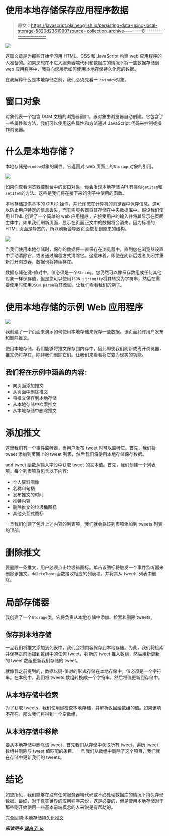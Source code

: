 # 使用本地存储保存应用程序数据

> 原文：<https://javascript.plainenglish.io/persisting-data-using-local-storage-5820d2361990?source=collection_archive---------8----------------------->

![](img/005f947708f5c82913ab90d533e9714c.png)

这篇文章是为那些开始学习用 HTML、CSS 和 JavaScript 构建 web 应用程序的人准备的。如果您想在不进入服务器端代码和数据库的情况下将一些数据存储到 web 应用程序中，我将向您展示如何使用本地存储持久化您的数据。

在我解释什么是本地存储之前，我们必须先看一下`window`对象。

# 窗口对象

对象代表一个包含 DOM 文档的浏览器窗口。该对象由浏览器自动创建。它包含了一些属性和方法，我们可以使用这些属性和方法通过 JavaScript 代码来控制或操作浏览器。

# 什么是本地存储？

本地存储是`window`对象的属性。它返回对 web 页面上的`Storage`对象的引用。

![](img/4aff2b64eec456a70ffe5c50e40cb0cc.png)

如果你查看浏览器控制台中的窗口对象，你会发现本地存储 API 有类似`getItem`和`setItem`的方法。这些是我们将在接下来的例子中使用的函数。

本地存储提供基本的 CRUD 操作，并允许您在计算机的浏览器中保存信息。这可以防止用户特定的信息丢失，而无需服务器将其存储在中央数据库中。假设我们使用 HTML 创建了一个简单的 web 应用程序，它接受用户的输入并将其显示在页面主体中。如果我们刷新页面，显示在页面正文中的数据将会消失。因为标准的 HTML 页面是静态的，所以刷新会导致页面恢复到原来的结构。

![](img/9bf58c2e398fd375775b72131861d196.png)

当我们使用本地存储时，保存的数据将一直保存在浏览器中，直到您在浏览器设置中手动清除它，或者通过编程方式清除它。这意味着，即使在刷新后或者关闭并重新打开浏览器，数据也将持续存在。

数据存储在键-值对中，值必须是一个`String`。您仍然可以像保存数组或任何其他对象一样保存值，但是您可以使用`JSON.stringify`将其转换为字符串，然后在需要使用时使用`JSON.parse`将其改回。让我们看看我们的例子。

# 使用本地存储的示例 Web 应用程序

![](img/6567b0278163cd2dc335ef88b6ad3f6f.png)

我创建了一个页面来演示如何使用本地存储来保存一些数据。该页面允许用户发布和删除推文。

使用本地存储，我们能够将推文保存到内存中，因此即使我们刷新或离开浏览器，推文仍将存在，除非我们删除它们。让我们来看看将它变为现实的功能。

## 我们将在示例中涵盖的内容:

*   向页面添加推文
*   从页面中删除推文
*   将推文保存到本地存储
*   从本地存储中检索推文
*   从本地存储中删除推文

# 添加推文

这里我们有一个事件监听器，当用户发布 tweet 时可以监听它。首先，我们将 tweet 添加到页面上的 tweet 列表，然后我们将使用本地存储保存数据。

add tweet 函数从输入字段中获取 tweet 的文本值。首先，我们创建一个列表项。每个列表项将包含以下内容:

*   个人资料图像
*   名称和句柄
*   发布推文的时间
*   推特内容
*   删除推文的垃圾桶图标
*   其他交互式图标

一旦我们创建了包含上述内容的列表项，我们就会将该列表项添加到 tweets 列表的顶部。

# 删除推文

要删除一条推文，用户必须点击垃圾箱图标。单击该图标将触发一个事件监听器来删除该推文。`deleteTweet`函数接收相应的列表项，并将其从 tweets 列表中删除。

# 局部存储器

我创建了一个`Storage`类，它将负责从本地存储中添加、检索和删除 tweets。

## 保存到本地存储

一旦我们将推文添加到列表中，我们会将内容保存到本地存储。为此，我们将检索并保存之前添加到数组中的任何 tweet，将新的 tweet 推入数组，然后用新更新的 tweet 数组更新我们存储的 tweet。

就像我之前提到的，数据以键-值对的形式存储在本地存储中，值必须是一个字符串。在本例中，我们将 tweets 数组转换成一个字符串，然后将值更新到存储中。

## 从本地存储中检索

为了获取 tweets，我们使用键检查本地存储，并解析返回给数组的值。如果该项不存在，那么我们将得到一个空数组。

## 从本地存储中移除

要从本地存储中删除该 tweet，首先我们从存储中获取所有 tweet，遍历 tweet 数组并删除与 tweet 值匹配的条目。一旦我们从数组中删除了这个项目，我们就在存储中更新我们的 tweets。

# 结论

如您所见，我们能够在没有任何服务器端代码或不必处理数据库的情况下持久存储数据。最终，对于真实世界的应用程序来说，这是必要的，但是使用本地存储对于那些刚开始使用一些基本前端概念的人来说是有帮助的。

完全回购:[本地存储持久化推文](https://github.com/martinacarter1/tweet-local-storage/tree/master)

***阅读更多*** [***说白了. io***](https://plainenglish.io)